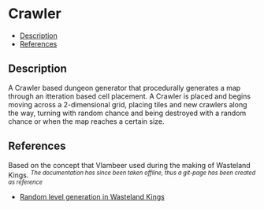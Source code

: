 # Crawler

 * [Description](#description)
 * [References](#references)

<a name="description"/>

## Description

A Crawler based dungeon generator that procedurally generates a map through an itteration based cell placement. 
A Crawler is placed and begins moving across a 2-dimensional grid, placing tiles and new crawlers along the way, turning with random chance and being destroyed with a random chance or when the map reaches a certain size.

<a name="references"/>

## References

Based on the concept that Vlambeer used during the making of Wasteland Kings.
<sup>*The documentation has since been taken offline, thus a git-page has been created as reference*</sup>

* [Random level generation in Wasteland Kings](WastelandKings.md)
